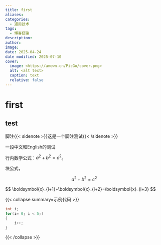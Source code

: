 ```yaml
---
title: first
aliases: 
categories:
  - 通用技术
tags:
  - 博客搭建
description: 
author: 
image: 
date: 2025-04-24
date modified: 2025-07-10
cover:
  image: <https://amown.cn/PicGo/cover.png>
  alt: <alt text>
  caption: text
  relative: false
---
```


# first

## test

脚注{{< sidenote >}}这是一个脚注测试{{< /sidenote >}}


一段中文和English的测试


 行内数学公式：$a^2 + b^2 = c^2$。

 块公式，
 
 $$
 a^2 + b^2 = c^2
 $$
 
 <div>
$$
\boldsymbol{x}_{i+1}+\boldsymbol{x}_{i+2}=\boldsymbol{x}_{i+3}
$$
</div>



{{< collapse summary=示例代码 >}}
```c
int i;
for(i= 0; i < 5;)
{
	i++;
}
```

{{< /collapse >}}
